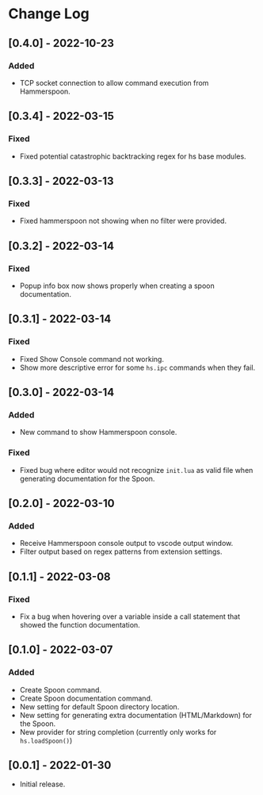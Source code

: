 # Change Log

## [0.4.0] - 2022-10-23

### Added

- TCP socket connection to allow command execution from Hammerspoon.

## [0.3.4] - 2022-03-15

### Fixed

- Fixed potential catastrophic backtracking regex for hs base modules.

## [0.3.3] - 2022-03-13

### Fixed

- Fixed hammerspoon not showing when no filter were provided.

## [0.3.2] - 2022-03-14

### Fixed

- Popup info box now shows properly when creating a spoon documentation.

## [0.3.1] - 2022-03-14

### Fixed

- Fixed Show Console command not working.
- Show more descriptive error for some `hs.ipc` commands when they fail.

## [0.3.0] - 2022-03-14

### Added

- New command to show Hammerspoon console.

### Fixed

- Fixed bug where editor would not recognize `init.lua` as valid file
when generating documentation for the Spoon.

## [0.2.0] - 2022-03-10

### Added

- Receive Hammerspoon console output to vscode output window.
- Filter output based on regex patterns from extension settings.

## [0.1.1] - 2022-03-08

### Fixed

- Fix a bug when hovering over a variable inside a call statement that showed the function documentation.

## [0.1.0] - 2022-03-07

### Added

- Create Spoon command.
- Create Spoon documentation command.
- New setting for default Spoon directory location.
- New setting for generating extra documentation (HTML/Markdown) for the Spoon.
- New provider for string completion (currently only works for `hs.loadSpoon()`)

## [0.0.1] - 2022-01-30

- Initial release.
